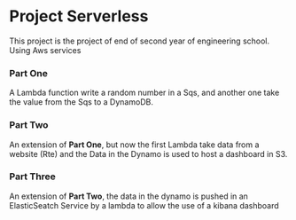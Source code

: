 # Project Serverless

This project is the project of end of second year of engineering school.
Using Aws services

### Part One
A Lambda function write a random number in a Sqs, and another one take the value from the Sqs to a DynamoDB.

### Part Two
An extension of **Part One**, but now the first Lambda take data from a website (Rte) and the Data in the Dynamo is used to host a dashboard in S3.

### Part Three
An extension of **Part Two**, the data in the dynamo is pushed in an ElasticSeatch Service by a lambda to allow the use of a kibana dashboard
